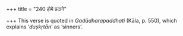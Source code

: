 +++
title = "240 होमे प्रदाने"

+++
This verse is quoted in *Gadādharapaddhati* (Kāla, p. 550), which
explains ‘*duṣkṛtān*’ as ‘sinners’.


